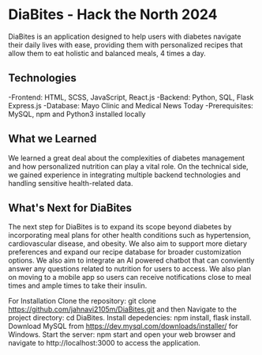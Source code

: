 
# DiaBites - Hack the North 2024
DiaBites is an application designed to help users with diabetes navigate their daily lives with ease, providing them with personalized recipes that allow them to eat holistic and balanced meals, 4 times a day.


## Technologies
-Frontend: HTML, SCSS, JavaScript, React.js 
-Backend: Python, SQL, Flask Express.js
-Database: Mayo Clinic and Medical News Today
-Prerequisites: MySQL, npm and Python3 installed locally

## What we Learned
We learned a great deal about the complexities of diabetes management and how personalized nutrition can play a vital role. On the technical side, we gained experience in integrating multiple backend technologies and handling sensitive health-related data.

## What's Next for DiaBites
The next step for DiaBites is to expand its scope beyond diabetes by incorporating meal plans for other health conditions such as hypertension, cardiovascular disease, and obesity. We also aim to support more dietary preferences and expand our recipe database for broader customization options. We also aim to integrate an AI powered chatbot that can conviently answer any questions related to nutrition for users to access. We also plan on moving to a mobile app so users can receive notifications close to meal times and ample times to take their insulin.

For  Installation
Clone the repository: git clone https://github.com/jahnavi2105m/DiaBites.git and then Navigate to the project directory: cd DiaBites. Install depedencies: npm install, flask install. Download MySQL from https://dev.mysql.com/downloads/installer/ for Windows.
Start the server: npm start and open your web browser and navigate to http://localhost:3000 to access the application.


